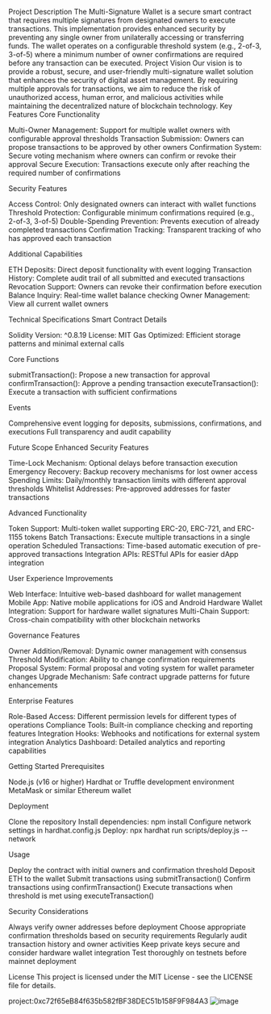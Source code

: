 Project Description
The Multi-Signature Wallet is a secure smart contract that requires multiple signatures from designated owners to execute transactions. This implementation provides enhanced security by preventing any single owner from unilaterally accessing or transferring funds. The wallet operates on a configurable threshold system (e.g., 2-of-3, 3-of-5) where a minimum number of owner confirmations are required before any transaction can be executed.
Project Vision
Our vision is to provide a robust, secure, and user-friendly multi-signature wallet solution that enhances the security of digital asset management. By requiring multiple approvals for transactions, we aim to reduce the risk of unauthorized access, human error, and malicious activities while maintaining the decentralized nature of blockchain technology.
Key Features
Core Functionality

Multi-Owner Management: Support for multiple wallet owners with configurable approval thresholds
Transaction Submission: Owners can propose transactions to be approved by other owners
Confirmation System: Secure voting mechanism where owners can confirm or revoke their approval
Secure Execution: Transactions execute only after reaching the required number of confirmations

Security Features

Access Control: Only designated owners can interact with wallet functions
Threshold Protection: Configurable minimum confirmations required (e.g., 2-of-3, 3-of-5)
Double-Spending Prevention: Prevents execution of already completed transactions
Confirmation Tracking: Transparent tracking of who has approved each transaction

Additional Capabilities

ETH Deposits: Direct deposit functionality with event logging
Transaction History: Complete audit trail of all submitted and executed transactions
Revocation Support: Owners can revoke their confirmation before execution
Balance Inquiry: Real-time wallet balance checking
Owner Management: View all current wallet owners

Technical Specifications
Smart Contract Details

Solidity Version: ^0.8.19
License: MIT
Gas Optimized: Efficient storage patterns and minimal external calls

Core Functions

submitTransaction(): Propose a new transaction for approval
confirmTransaction(): Approve a pending transaction
executeTransaction(): Execute a transaction with sufficient confirmations

Events

Comprehensive event logging for deposits, submissions, confirmations, and executions
Full transparency and audit capability

Future Scope
Enhanced Security Features

Time-Lock Mechanism: Optional delays before transaction execution
Emergency Recovery: Backup recovery mechanisms for lost owner access
Spending Limits: Daily/monthly transaction limits with different approval thresholds
Whitelist Addresses: Pre-approved addresses for faster transactions

Advanced Functionality

Token Support: Multi-token wallet supporting ERC-20, ERC-721, and ERC-1155 tokens
Batch Transactions: Execute multiple transactions in a single operation
Scheduled Transactions: Time-based automatic execution of pre-approved transactions
Integration APIs: RESTful APIs for easier dApp integration

User Experience Improvements

Web Interface: Intuitive web-based dashboard for wallet management
Mobile App: Native mobile applications for iOS and Android
Hardware Wallet Integration: Support for hardware wallet signatures
Multi-Chain Support: Cross-chain compatibility with other blockchain networks

Governance Features

Owner Addition/Removal: Dynamic owner management with consensus
Threshold Modification: Ability to change confirmation requirements
Proposal System: Formal proposal and voting system for wallet parameter changes
Upgrade Mechanism: Safe contract upgrade patterns for future enhancements

Enterprise Features

Role-Based Access: Different permission levels for different types of operations
Compliance Tools: Built-in compliance checking and reporting features
Integration Hooks: Webhooks and notifications for external system integration
Analytics Dashboard: Detailed analytics and reporting capabilities

Getting Started
Prerequisites

Node.js (v16 or higher)
Hardhat or Truffle development environment
MetaMask or similar Ethereum wallet

Deployment

Clone the repository
Install dependencies: npm install
Configure network settings in hardhat.config.js
Deploy: npx hardhat run scripts/deploy.js --network <network-name>

Usage

Deploy the contract with initial owners and confirmation threshold
Deposit ETH to the wallet
Submit transactions using submitTransaction()
Confirm transactions using confirmTransaction()
Execute transactions when threshold is met using executeTransaction()

Security Considerations

Always verify owner addresses before deployment
Choose appropriate confirmation thresholds based on security requirements
Regularly audit transaction history and owner activities
Keep private keys secure and consider hardware wallet integration
Test thoroughly on testnets before mainnet deployment

License
This project is licensed under the MIT License - see the LICENSE file for details.

project:0xc72f65eB84f635b582fBF38DEC51b158F9F984A3
![image](https://github.com/user-attachments/assets/724e4492-1902-4ce1-9080-2dcf6fe685de)

